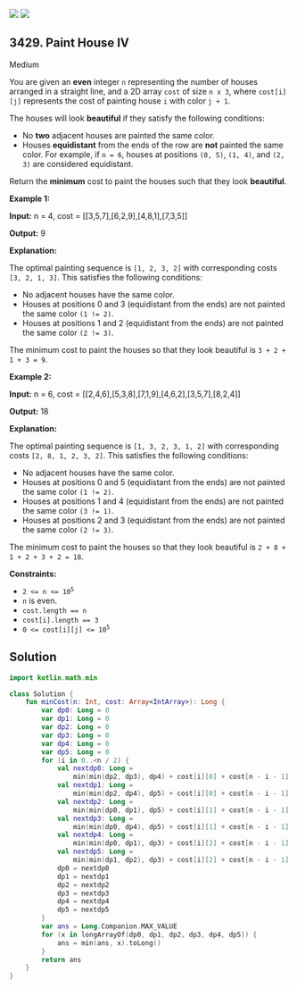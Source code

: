 [![](https://img.shields.io/github/stars/javadev/LeetCode-in-Kotlin?label=Stars&style=flat-square)](https://github.com/javadev/LeetCode-in-Kotlin)
[![](https://img.shields.io/github/forks/javadev/LeetCode-in-Kotlin?label=Fork%20me%20on%20GitHub%20&style=flat-square)](https://github.com/javadev/LeetCode-in-Kotlin/fork)

## 3429\. Paint House IV

Medium

You are given an **even** integer `n` representing the number of houses arranged in a straight line, and a 2D array `cost` of size `n x 3`, where `cost[i][j]` represents the cost of painting house `i` with color `j + 1`.

The houses will look **beautiful** if they satisfy the following conditions:

*   No **two** adjacent houses are painted the same color.
*   Houses **equidistant** from the ends of the row are **not** painted the same color. For example, if `n = 6`, houses at positions `(0, 5)`, `(1, 4)`, and `(2, 3)` are considered equidistant.

Return the **minimum** cost to paint the houses such that they look **beautiful**.

**Example 1:**

**Input:** n = 4, cost = \[\[3,5,7],[6,2,9],[4,8,1],[7,3,5]]

**Output:** 9

**Explanation:**

The optimal painting sequence is `[1, 2, 3, 2]` with corresponding costs `[3, 2, 1, 3]`. This satisfies the following conditions:

*   No adjacent houses have the same color.
*   Houses at positions 0 and 3 (equidistant from the ends) are not painted the same color `(1 != 2)`.
*   Houses at positions 1 and 2 (equidistant from the ends) are not painted the same color `(2 != 3)`.

The minimum cost to paint the houses so that they look beautiful is `3 + 2 + 1 + 3 = 9`.

**Example 2:**

**Input:** n = 6, cost = \[\[2,4,6],[5,3,8],[7,1,9],[4,6,2],[3,5,7],[8,2,4]]

**Output:** 18

**Explanation:**

The optimal painting sequence is `[1, 3, 2, 3, 1, 2]` with corresponding costs `[2, 8, 1, 2, 3, 2]`. This satisfies the following conditions:

*   No adjacent houses have the same color.
*   Houses at positions 0 and 5 (equidistant from the ends) are not painted the same color `(1 != 2)`.
*   Houses at positions 1 and 4 (equidistant from the ends) are not painted the same color `(3 != 1)`.
*   Houses at positions 2 and 3 (equidistant from the ends) are not painted the same color `(2 != 3)`.

The minimum cost to paint the houses so that they look beautiful is `2 + 8 + 1 + 2 + 3 + 2 = 18`.

**Constraints:**

*   <code>2 <= n <= 10<sup>5</sup></code>
*   `n` is even.
*   `cost.length == n`
*   `cost[i].length == 3`
*   <code>0 <= cost[i]\[j] <= 10<sup>5</sup></code>

## Solution

```kotlin
import kotlin.math.min

class Solution {
    fun minCost(n: Int, cost: Array<IntArray>): Long {
        var dp0: Long = 0
        var dp1: Long = 0
        var dp2: Long = 0
        var dp3: Long = 0
        var dp4: Long = 0
        var dp5: Long = 0
        for (i in 0..<n / 2) {
            val nextdp0: Long =
                min(min(dp2, dp3), dp4) + cost[i][0] + cost[n - i - 1][1]
            val nextdp1: Long =
                min(min(dp2, dp4), dp5) + cost[i][0] + cost[n - i - 1][2]
            val nextdp2: Long =
                min(min(dp0, dp1), dp5) + cost[i][1] + cost[n - i - 1][0]
            val nextdp3: Long =
                min(min(dp0, dp4), dp5) + cost[i][1] + cost[n - i - 1][2]
            val nextdp4: Long =
                min(min(dp0, dp1), dp3) + cost[i][2] + cost[n - i - 1][0]
            val nextdp5: Long =
                min(min(dp1, dp2), dp3) + cost[i][2] + cost[n - i - 1][1]
            dp0 = nextdp0
            dp1 = nextdp1
            dp2 = nextdp2
            dp3 = nextdp3
            dp4 = nextdp4
            dp5 = nextdp5
        }
        var ans = Long.Companion.MAX_VALUE
        for (x in longArrayOf(dp0, dp1, dp2, dp3, dp4, dp5)) {
            ans = min(ans, x).toLong()
        }
        return ans
    }
}
```